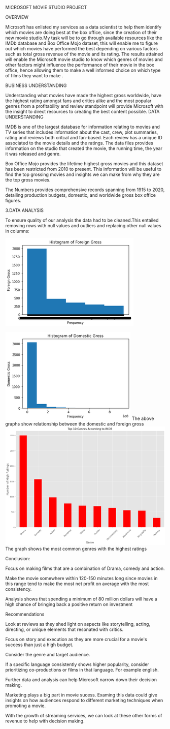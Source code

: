 MICROSOFT MOVIE STUDIO PROJECT

OVERVIEW

Microsoft has enlisted my services as a data scientist to help them identify which movies are doing best at the box office, since the creation of their new movie studio.My task will be to go through available resources like the IMDb database and Box Office Mojo dataset, this will enable me to figure out which movies have performed the best depending on various factors such as total gross revenue of the movie and its rating. The results attained will enable the Microsoft movie studio to know which genres of movies and other factors might influence the performance of their movie in the box office, hence allowing them to make a well informed choice on which type of films they want to make .

BUSINESS UNDERSTANDING

Understanding what movies have made the highest gross  worldwide, have the highest rating amongst fans and critics alike and the most popular genres from a profitability and review standpoint will provide Microsoft with the insight to direct resources to creating the best content possible.
DATA UNDERSTANDING

IMDB is one of the largest database for information relating to movies and TV series that includes information about the cast, crew, plot summaries, rating and reviews both critcal and fan-based. Each review has a unique ID associated to the movie details and the ratings. The data files provides information on the studio that created the movie, the running time, the year it was released and genre.

Box Office Mojo provides the lifetime highest gross movies and this dataset has been restricted from 2010 to present. This information will be useful to find the top grossing movies and insights we can make from why they are the top gross movies.

The Numbers provides comprehensive records spanning from 1915 to 2020, detailing production budgets, domestic, and worldwide gross box office figures. 

3.DATA ANALYSIS

To ensure quality of our analysis the data had to be cleaned.This entailed removing rows with null values and outliers and replacing other null values in columns:

![alt text](image.png)

![alt text](image-1.png)
The above graphs show relationship between the domestic and foreign gross
![alt text](image-2.png)
The graph shows the most common genres with the highest ratings


Conclusion:


Focus on making films that are a combination of Drama, comedy and action. 

Make the movie somewhere within 120-150 minutes long since movies in this range tend to make the most net profit on average with the most consistency.

Analysis shows that spending a minimum of 80 million dollars will have a high chance of bringing back a positive return on investment

Recommendations

Look at reviews as they shed light on aspects like storytelling, acting, directing, or unique elements that resonated with critics.

Focus on story and execution as they are more crucial for a movie's success than just a high budget.

Consider the genre and target audience.


If a specific language consistently shows higher popularity, consider prioritizing co-productions or films in that language. For example english.


Further data and analysis can help Microsoft narrow down their decision making.

Marketing plays a big part in movie sucess. Examing this data could give insights on how audiences respond to different marketing techniques when promoting a movie.

 With the growth of streaming services, we can look at these other forms of revenue to help with decision making.